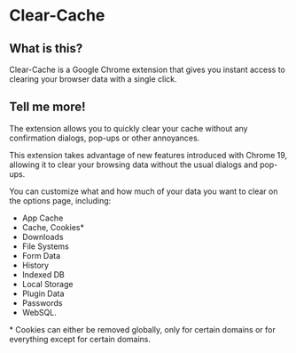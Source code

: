 # Clear-Cache

## What is this?

Clear-Cache is a Google Chrome extension that gives you instant access to clearing your browser data with a single click.

## Tell me more!

The extension allows you to quickly clear your cache without any confirmation dialogs, pop-ups or other annoyances.

This extension takes advantage of new features introduced with Chrome 19, allowing it to clear your browsing data without the usual dialogs and pop-ups.

You can customize what and how much of your data you want to clear on the options page, including:

* App Cache
* Cache, Cookies\*
* Downloads
* File Systems
* Form Data
* History
* Indexed DB
* Local Storage
* Plugin Data
* Passwords
* WebSQL.

\* Cookies can either be removed globally, only for certain domains or for everything except for certain domains.